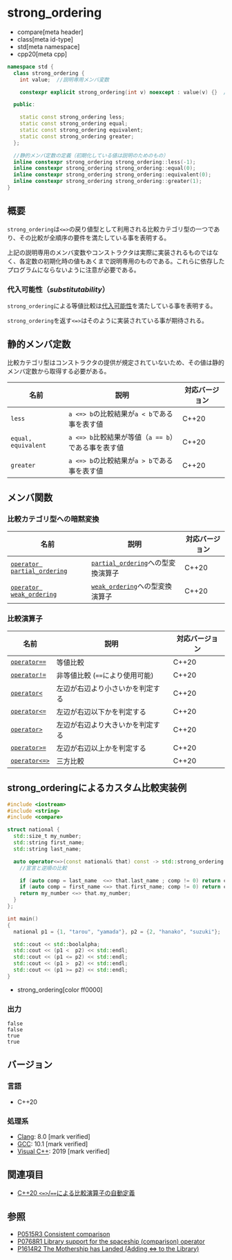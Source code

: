 # strong_ordering
* compare[meta header]
* class[meta id-type]
* std[meta namespace]
* cpp20[meta cpp]

```cpp
namespace std {
  class strong_ordering {
    int value;  //説明専用メンバ変数

    constexpr explicit strong_ordering(int v) noexcept : value(v) {}  //説明専用コンストラクタ

  public:

    static const strong_ordering less;
    static const strong_ordering equal;
    static const strong_ordering equivalent;
    static const strong_ordering greater;
  };

  //静的メンバ定数の定義（初期化している値は説明のためのもの）
  inline constexpr strong_ordering strong_ordering::less(-1);
  inline constexpr strong_ordering strong_ordering::equal(0);
  inline constexpr strong_ordering strong_ordering::equivalent(0);
  inline constexpr strong_ordering strong_ordering::greater(1);
}
```

## 概要

`strong_ordering`は`<=>`の戻り値型として利用される比較カテゴリ型の一つであり、その比較が全順序の要件を満たしている事を表明する。

上記の説明専用のメンバ変数やコンストラクタは実際に実装されるものではなく、各定数の初期化時の値もあくまで説明専用のものである。これらに依存したプログラムにならないように注意が必要である。

### 代入可能性（*substitutability*）

`strong_ordering`による等値比較は[代入可能性](/reference/compare.md)を満たしている事を表明する。

`strong_ordering`を返す`<=>`はそのように実装されている事が期待される。

## 静的メンバ定数

比較カテゴリ型はコンストラクタの提供が規定されていないため、その値は静的メンバ定数から取得する必要がある。

| 名前                | 説明                                                | 対応バージョン |
| ------------------- | --------------------------------------------------- | -------------- |
| `less`              | `a <=> b`の比較結果が`a < b`である事を表す値        | C++20          |
| `equal, equivalent` | `a <=> b`比較結果が等値（`a == b`）である事を表す値 | C++20          |
| `greater`           | `a <=> b`の比較結果が`a > b`である事を表す値        | C++20          |

## メンバ関数

### 比較カテゴリ型への暗黙変換

| 名前                                                                         | 説明                                                      | 対応バージョン |
| ---------------------------------------------------------------------------- | --------------------------------------------------------- | -------------- |
| [`operator partial_ordering`](strong_ordering/op_partial_ordering.md) | [`partial_ordering`](partial_ordering.md)への型変換演算子 | C++20          |
| [`operator weak_ordering`](strong_ordering/op_weak_ordering.md)       | [`weak_ordering`](weak_ordering.md)への型変換演算子       | C++20          |


### 比較演算子

| 名前                                                       | 説明                             | 対応バージョン |
| ---------------------------------------------------------- | -------------------------------- | -------------- |
| [`operator==`](strong_ordering/op_equal.md)         | 等値比較                         | C++20          |
| [`operator!=`](strong_ordering/op_not_equal.md)     | 非等値比較 (`==`により使用可能)                       | C++20          |
| [`operator<`](strong_ordering/op_less.md)           | 左辺が右辺より小さいかを判定する | C++20          |
| [`operator<=`](strong_ordering/op_less_equal.md)    | 左辺が右辺以下かを判定する       | C++20          |
| [`operator>`](strong_ordering/op_greater.md)        | 左辺が右辺より大きいかを判定する | C++20          |
| [`operator>=`](strong_ordering/op_greater_equal.md) | 左辺が右辺以上かを判定する       | C++20          |
| [`operator<=>`](strong_ordering/op_compare_3way.md) | 三方比較                         | C++20          |


## strong_orderingによるカスタム比較実装例

```cpp example
#include <iostream>
#include <string>
#include <compare>

struct national {
  std::size_t my_number;
  std::string first_name;
  std::string last_name;

  auto operator<=>(const national& that) const -> std::strong_ordering {
    //宣言と逆順の比較

    if (auto comp = last_name  <=> that.last_name ; comp != 0) return comp;
    if (auto comp = first_name <=> that.first_name; comp != 0) return comp;
    return my_number <=> that.my_number;
  }
};

int main()
{
  national p1 = {1, "tarou", "yamada"}, p2 = {2, "hanako", "suzuki"};

  std::cout << std::boolalpha;
  std::cout << (p1 <  p2) << std::endl;
  std::cout << (p1 <= p2) << std::endl;
  std::cout << (p1 >  p2) << std::endl;
  std::cout << (p1 >= p2) << std::endl;
}
```
* strong_ordering[color ff0000]

### 出力
```
false
false
true
true
```

## バージョン
### 言語
- C++20

### 処理系
- [Clang](/implementation.md#clang): 8.0 [mark verified]
- [GCC](/implementation.md#gcc): 10.1 [mark verified]
- [Visual C++](/implementation.md#visual_cpp): 2019 [mark verified]

## 関連項目

- [C++20 `<=>`/`==`による比較演算子の自動定義](/lang/cpp20/consistent_comparison.md)


## 参照

- [P0515R3 Consistent comparison](http://wg21.link/p0515)
- [P0768R1 Library support for the spaceship (comparison) operator](http://wg21.link/p0768)
- [P1614R2 The Mothership has Landed (Adding <=> to the Library)](http://wg21.link/p1614)
